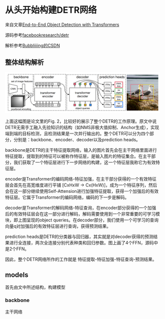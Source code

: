 # 从头开始构建DETR网络

来自文章[End-to-End Object Detection with Transformers](https://scontent-hkg4-1.xx.fbcdn.net/v/t39.2365-6/154305880_816694605586461_2873294970659239190_n.pdf?_nc_cat=108&ccb=1-7&_nc_sid=3c67a6&_nc_ohc=7kbGRIBAKBgAX-YDqBc&_nc_ht=scontent-hkg4-1.xx&oh=00_AfDTc8IvCPPdbB9EaI5dxC1D6BX6XYXmDruSfxcmlNGttQ&oe=6521EF03)

源码参考[facebookresearch/detr](https://github.com/facebookresearch/detr)

解析参考[Bubbliiiing的CSDN](https://blog.csdn.net/weixin_44791964/article/details/128361674)
## 整体结构解析

![DETR](.github/DETR.png)

上面这幅图是论文里的Fig. 2，比较好的展示了整个DETR的工作原理。原文中说DETR无需手工融入先验知识的结构（如NMS非极大值抑制、Anchor生成），实现端到端的目标检测，且检测结果是一次并行输出的。整个DETR可以分为四个部分，分别是：backbone、encoder、decoder以及prediction heads。

backbone是DETR的主干特征提取网络，输入的图片首先会在主干网络里面进行特征提取，提取到的特征可以被称作特征层，是输入图片的特征集合。在主干部分，我们获取了一个特征层进行下一步网络的构建，这一个特征层我称它为有效特征层。

encoder是Transformer的编码网络-特征加强，在主干部分获得的一个有效特征层会首先在高宽维度进行平铺 [CxHxW -> Cx(HxW)]，成为一个特征序列，然后会在这一部分继续使用Self-Attension进行加强特征提取，获得一个加强后的有效特征层。它属于Transformer的编码网络，编码的下一步是解码。

decoder是Transformer的解码网络-特征查询，在encoder部分获得的一个加强后的有效特征层会在这一部分进行解码，解码需要使用到一个非常重要的可学习模块，即上图呈现的object queries。在decoder部分，我们使用一个可学习的查询向量q对加强后的有效特征层进行查询，获得预测结果。

prediction heads是DETR的分类器与回归器，其实就是对decoder获得的预测结果进行全连接，两次全连接分别代表种类和回归参数。图上画了4个FFN，源码中是2个FFN。

因此，整个DETR网络所作的工作就是 特征提取-特征加强-特征查询-预测结果。

## models

首先由文中所述结构，构建模型

### backbone

主干网络